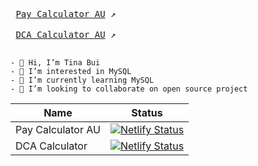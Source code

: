 <kbd> <br> [Pay Calculator AU](https://pay-calculator-au.netlify.app/) ↗️ <br> </kbd>
<kbd> <br> [DCA Calculator AU](dca-calc.netlify.app) ↗️ <br> </kbd>



```
- 👋 Hi, I’m Tina Bui
- 👀 I’m interested in MySQL
- 🌱 I’m currently learning MySQL
- 💞️ I’m looking to collaborate on open source project
```




| Name | Status |
| ------- | ------ |
| Pay Calculator AU |  [![Netlify Status](https://api.netlify.com/api/v1/badges/e562c8cf-ce0e-4c81-9c5a-386168deeeea/deploy-status)](https://app.netlify.com/sites/pay-calculator-au/deploys) |
| DCA Calculator    |  [![Netlify Status](https://api.netlify.com/api/v1/badges/3a1af803-8d31-46ae-9fa8-2c28bf63cd5b/deploy-status)](https://app.netlify.com/sites/dca-calc/deploys)          |
